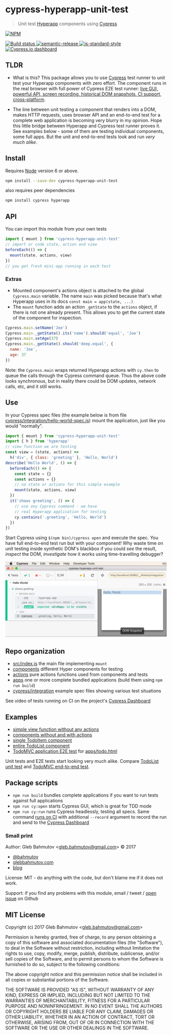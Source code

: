 # cypress-hyperapp-unit-test

> Unit test [Hyperapp](https://hyperapp.js.org/) components using [Cypress](https://www.cypress.io/)

[![NPM][npm-icon] ][npm-url]

[![Build status][ci-image] ][ci-url]
[![semantic-release][semantic-image] ][semantic-url]
[![js-standard-style][standard-image]][standard-url]
[![Cypress.io dashboard](https://img.shields.io/badge/cypress.io-tests-green.svg?style=flat-square)][cypress dashboard url]

## TLDR

* What is this? This package allows you to use [Cypress](https://www.cypress.io/) test runner to unit test your Hyperapp components with zero effort. The component runs in the real browser with full power of Cypress E2E test runner: [live GUI, powerful API, screen recording, historical DOM snapshots, CI support, cross-platform](https://www.cypress.io/features/).

* The line between unit testing a component that renders into a DOM, makes HTTP requests, uses browser API and an end-to-end test for a complete web application is becoming very blurry in my opinion. Hope this little bridge between Hyperapp and Cypress test runner proves it. See examples below - some of them are testing individual components, some full apps. But the unit and end-to-end tests look and run _very much alike_.

## Install

Requires [Node](https://nodejs.org/en/) version 6 or above.

```sh
npm install --save-dev cypress-hyperapp-unit-test
```

also requires peer dependencies

```sh
npm install cypress hyperapp
```

## API

You can import this module from your own tests

```js
import { mount } from 'cypress-hyperapp-unit-test'
// import or code state, action and view
beforeEach(() => {
  mount(state, actions, view)
})
// you get fresh mini-app running in each test
```

### Extras

* Mounted component's actions object is attached to the global `Cypress.main` variable. The name `main` was picked because that's what Hyperapp uses in its docs `const main = app(state, ...)`
* The `mount` function adds an action `_getState` to the `actions` object, if there is not one already present. This allows you to get the current state of the component for inspection.

```js
Cypress.main.setName('Joe')
Cypress.main._getState().its('name').should('equal', 'Joe')
Cypress.main.setAge(37)
Cypress.main._getState().should('deep.equal', {
  name: 'Joe',
  age: 37
})
```
Note: the `Cypress.main` wraps returned Hyperapp actions with `cy.then` to queue the calls through the Cypress command queue. Thus the above code looks synchronous, but in reality there could be DOM updates, network calls, etc, and it still works.

## Use

In your Cypress spec files (the example below is from file [cypress/integration/hello-world-spec.js](cypress/integration/hello-world-spec.js)) mount the application, just like you would "normally".

```js
import { mount } from 'cypress-hyperapp-unit-test'
import { h } from 'hyperapp'
// view function we are testing
const view = (state, actions) =>
  h('div', { class: 'greeting' }, 'Hello, World')
describe('Hello World', () => {
  beforeEach(() => {
    const state = {}
    const actions = {}
    // no state or actions for this simple example
    mount(state, actions, view)
  })
  it('shows greeting', () => {
    // use any Cypress command - we have
    // real Hyperapp application for testing
    cy.contains('.greeting', 'Hello, World')
  })
})
```

Start Cypress using `$(npm bin)/cypress open` and execute the spec. You have full end-to-end test run but with your component! Why waste time on unit testing inside synthetic DOM's blackbox if you could _see_ the result, _inspect_ the DOM, _investigate_ how it works using time-travelling debugger?

![Hello World shows greeting](images/hello-world.png)

## Repo organization

* [src/index.js](src/index.js) the main file implementing `mount`
* [components](components) different Hyper components for testing
* [actions](actions) pure actions functions used from components and tests
* [apps](apps) one or more complete bundled applications (build them using `npm run build`)
* [cypress/integration](cypress/integration) example spec files showing various test situations

See video of tests running on CI on the project's [Cypress Dashboard][cypress dashboard url]

## Examples

- [simple view function without any actions](cypress/integration/hello-world-spec.js)
- [components without and with actions](cypress/integration/hello-world-component-spec.js)
- [single TodoItem component](cypress/integration/todo-item-spec.js)
- [entire TodoList component](cypress/integration/todo-list-spec.js)
- [TodoMVC application E2E test](cypress/integration/todo-app-e2e.js) for [apps/todo.html](apps/todo.html)

Unit tests and E2E tests start looking very much alike. Compare [TodoList unit test](cypress/integration/todo-list-spec.js) and [TodoMVC end-to-end test](cypress/integration/todo-app-e2e.js).

## Package scripts

* `npm run build` bundles complete applications if you want to run tests against full applications
* `npm run cy:open` starts Cypress GUI, which is great for TDD mode
* `npm run cy:run` runs Cypress headlessly, testing all specs. Same command [runs on CI](.travis.yml) with additional `--record` argument to record the run and send to the [Cypress Dashboard][cypress dashboard url]

### Small print

Author: Gleb Bahmutov &lt;gleb.bahmutov@gmail.com&gt; &copy; 2017

* [@bahmutov](https://twitter.com/bahmutov)
* [glebbahmutov.com](https://glebbahmutov.com)
* [blog](https://glebbahmutov.com/blog)

License: MIT - do anything with the code, but don't blame me if it does not work.

Support: if you find any problems with this module, email / tweet /
[open issue](https://github.com/bahmutov/cypress-hyperapp-unit-test/issues) on Github

## MIT License

Copyright (c) 2017 Gleb Bahmutov &lt;gleb.bahmutov@gmail.com&gt;

Permission is hereby granted, free of charge, to any person
obtaining a copy of this software and associated documentation
files (the "Software"), to deal in the Software without
restriction, including without limitation the rights to use,
copy, modify, merge, publish, distribute, sublicense, and/or sell
copies of the Software, and to permit persons to whom the
Software is furnished to do so, subject to the following
conditions:

The above copyright notice and this permission notice shall be
included in all copies or substantial portions of the Software.

THE SOFTWARE IS PROVIDED "AS IS", WITHOUT WARRANTY OF ANY KIND,
EXPRESS OR IMPLIED, INCLUDING BUT NOT LIMITED TO THE WARRANTIES
OF MERCHANTABILITY, FITNESS FOR A PARTICULAR PURPOSE AND
NONINFRINGEMENT. IN NO EVENT SHALL THE AUTHORS OR COPYRIGHT
HOLDERS BE LIABLE FOR ANY CLAIM, DAMAGES OR OTHER LIABILITY,
WHETHER IN AN ACTION OF CONTRACT, TORT OR OTHERWISE, ARISING
FROM, OUT OF OR IN CONNECTION WITH THE SOFTWARE OR THE USE OR
OTHER DEALINGS IN THE SOFTWARE.

[npm-icon]: https://nodei.co/npm/cypress-hyperapp-unit-test.svg?downloads=true
[npm-url]: https://npmjs.org/package/cypress-hyperapp-unit-test
[ci-image]: https://travis-ci.org/bahmutov/cypress-hyperapp-unit-test.svg?branch=master
[ci-url]: https://travis-ci.org/bahmutov/cypress-hyperapp-unit-test
[semantic-image]: https://img.shields.io/badge/%20%20%F0%9F%93%A6%F0%9F%9A%80-semantic--release-e10079.svg
[semantic-url]: https://github.com/semantic-release/semantic-release
[standard-image]: https://img.shields.io/badge/code%20style-standard-brightgreen.svg
[standard-url]: http://standardjs.com/
[cypress dashboard url]: https://dashboard.cypress.io/#/projects/zsoa27
